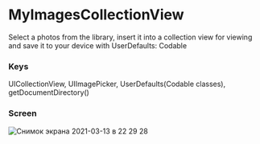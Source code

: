 # MyImagesCollectionView
Select a photos from the library, insert it into a collection view for viewing and save it to your device with UserDefaults: Codable

### Keys 

UICollectionView, UIImagePicker, UserDefaults(Codable classes), getDocumentDirectory()

### Screen

![Снимок экрана 2021-03-13 в 22 29 28](https://user-images.githubusercontent.com/76963888/111041896-9e689600-844b-11eb-8502-365e7d4b5e05.png)
